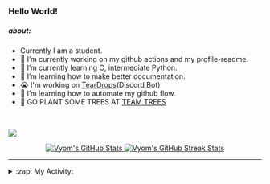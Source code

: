 ### Hello World!

##### about:
- Currently I am a student.
- 🔭 I’m currently working on my github actions and my profile-readme. 
- 🌱 I’m currently learning C, intermediate Python.
- 🌱 I’m learning how to make better documentation.
- 😭 I'm working on [TearDrops](https://github.com/Vyvy-vi/TearDrops)(Discord Bot)
- 🌱 I’m learning how to automate my github flow.
- 🌱 GO PLANT SOME TREES AT [TEAM TREES](https://teamtrees.org/)
<br>

<a href="https://twitter.com/Vyvy_viM"><img target="_blank" src="https://img.shields.io/badge/twitter%20@Vyvy_viM-0D95E8?style=for-the-badge&logo=twitter&logoColor=white"/></a> 
<br>



<p align="center">
<a href="https://github.com/Vyvy-vi/Vyvy-vi">
  <img src="https://profile-readme-git-master.vyvy-vi.vercel.app/api?username=Vyvy-vi&show_icons=true&line_height=27&count_private=true&title_color=ffffff&text_color=c9cacc&icon_color=2bbc8a&bg_color=1d1f21" alt="Vyom's GitHub Stats" />
</a></div>
<a href="https://github.com/DenverCoder1/github-readme-streak-stats">
  <img src="https://readme-stats.herokuapp.com/?user=Vyvy-vi&theme=dark" alt="Vyom's GitHub Streak Stats" />
</a>
</p>


---
<details>
  <summary>:zap: My Activity:</summary>
  
<!--START_SECTION:waka-->
![Profile Views](http://img.shields.io/badge/Profile%20Views-46-blue)

**I'm an Early 🐤** 

```text
🌞 Morning    3 commits      ██░░░░░░░░░░░░░░░░░░░░░░░   7.89% 
🌆 Daytime    18 commits     ███████████░░░░░░░░░░░░░░   47.37% 
🌃 Evening    1 commits      ░░░░░░░░░░░░░░░░░░░░░░░░░   2.63% 
🌙 Night      16 commits     ██████████░░░░░░░░░░░░░░░   42.11%

```
📅 **I'm Most Productive on Monday** 

```text
Monday       14 commits     █████████░░░░░░░░░░░░░░░░   36.84% 
Tuesday      4 commits      ██░░░░░░░░░░░░░░░░░░░░░░░   10.53% 
Wednesday    2 commits      █░░░░░░░░░░░░░░░░░░░░░░░░   5.26% 
Thursday     3 commits      ██░░░░░░░░░░░░░░░░░░░░░░░   7.89% 
Friday       0 commits      ░░░░░░░░░░░░░░░░░░░░░░░░░   0.0% 
Saturday     5 commits      ███░░░░░░░░░░░░░░░░░░░░░░   13.16% 
Sunday       10 commits     ██████░░░░░░░░░░░░░░░░░░░   26.32%

```


📊 **This Week I Spent My Time On** 

```text
🔥 Editors: 
VS Code                  6 hrs 56 mins       █████████████████░░░░░░░░   71.02% 
Vim                      2 hrs 50 mins       ███████░░░░░░░░░░░░░░░░░░   28.98%

🐱‍💻 Projects: 
connect_two_apis         3 hrs 43 mins       █████████░░░░░░░░░░░░░░░░   38.08% 
lets-troll-ryan          3 hrs 26 mins       ████████░░░░░░░░░░░░░░░░░   35.27% 
Automation               1 hr 1 min          ██░░░░░░░░░░░░░░░░░░░░░░░   10.55% 
MLH-BUILD-CHALLENGES     47 mins             ██░░░░░░░░░░░░░░░░░░░░░░░   8.06% 
Unknown Project          17 mins             ░░░░░░░░░░░░░░░░░░░░░░░░░   2.92%

💻 Operating System: 
Mac                      9 hrs 46 mins       █████████████████████████   100.0%

```

**I Mostly Code in Python** 

```text
Python                   27 repos            █████████████████░░░░░░░░   69.23% 
SCSS                     2 repos             █░░░░░░░░░░░░░░░░░░░░░░░░   5.13% 
HTML                     2 repos             █░░░░░░░░░░░░░░░░░░░░░░░░   5.13% 
Processing               1 repo              ░░░░░░░░░░░░░░░░░░░░░░░░░   2.56% 
Swift                    1 repo              ░░░░░░░░░░░░░░░░░░░░░░░░░   2.56%

```



<!--END_SECTION:waka-->
</details>




